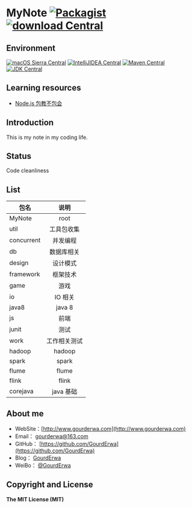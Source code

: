 # MyNote  [![Packagist](https://img.shields.io/packagist/l/doctrine/orm.svg?maxAge=2592000?style=flat-square)]() [![download Central](https://img.shields.io/badge/download-total_6M-red.svg?style=flat-square&maxAge=2592000)]()


## Environment
[![macOS Sierra Central](https://img.shields.io/badge/macOS_Sierra-v10.12.1Beta-green.svg?style=flat-square&maxAge=2592000)]()
[![IntelliJIDEA Central](https://img.shields.io/badge/IntelliJIDEA-v2016.3EAP-green.svg?style=flat-square&maxAge=2592000)]()
[![Maven Central](https://img.shields.io/badge/Maven-v3.3.9-green.svg?style=flat-square&maxAge=2592000)]()
[![JDK Central](https://img.shields.io/badge/JDK-v1.8-green.svg?style=flat-square&maxAge=2592000)]()

## Learning resources
- [Node.js 包教不包会](https://github.com/alsotang/node-lessons)

## Introduction
This is my note in my coding life.  

## Status
Code cleanliness

## List
| 包名       | 说明         | 
| ----------|:------------:|
|MyNote     | root         |  
|util       | 工具包收集    |   
|concurrent | 并发编程      |   
|db         | 数据库相关    |
|design     | 设计模式      |
|framework  | 框架技术      |
|game       | 游戏         |
|io         | IO 相关      |
|java8      | java 8      |
|js         | 前端         |
|junit      | 测试         |
|work       | 工作相关测试  |
|hadoop     | hadoop      |
|spark      | spark       |
|flume      | flume       |
|flink      | flink       |
|corejava   | java 基础    |


## About me
- WebSite：[http://www.gourderwa.com](http://www.gourderwa.com)
- Email：  [gourderwa@163.com](gourderwa@163.com)
- GitHub： [https://github.com/GourdErwa](https://github.com/GourdErwa)
- Blog：   [GourdErwa](http://blog.csdn.net/xiaohulunb)
- WeiBo：  [@GourdErwa](http://www.weibo.com/xiaohulunb)

## Copyright and License
**The MIT License (MIT)**  
